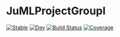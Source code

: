 # JuMLProjectGroupI

[![Stable](https://img.shields.io/badge/docs-stable-blue.svg)](https://MaxHTu.github.io/JuMLProjectGroupI.jl/stable/)
[![Dev](https://img.shields.io/badge/docs-dev-blue.svg)](https://MaxHTu.github.io/JuMLProjectGroupI.jl/dev/)
[![Build Status](https://github.com/MaxHTu/JuMLProjectGroupI.jl/actions/workflows/CI.yml/badge.svg?branch=main)](https://github.com/MaxHTu/JuMLProjectGroupI.jl/actions/workflows/CI.yml?query=branch%3Amain)
[![Coverage](https://codecov.io/gh/MaxHTu/JuMLProjectGroupI.jl/branch/main/graph/badge.svg)](https://codecov.io/gh/MaxHTu/JuMLProjectGroupI.jl)
